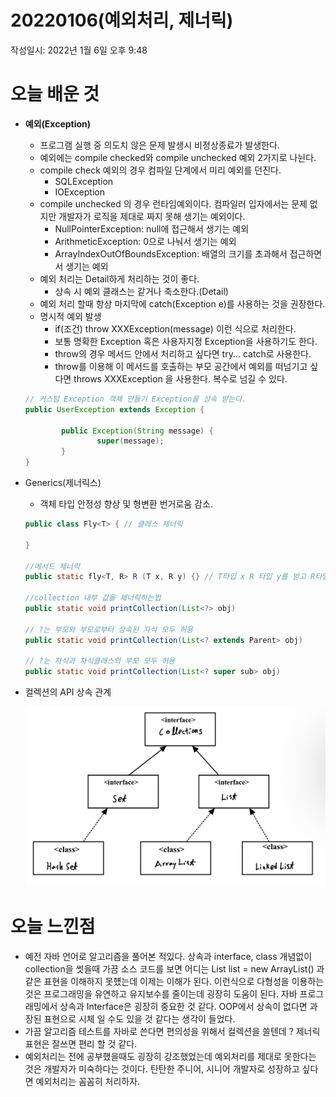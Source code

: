 # 20220106(예외처리, 제너릭)

작성일시: 2022년 1월 6일 오후 9:48

# 오늘 배운 것

- **예외(Exception)**
    - 프로그램 실행 중 의도치 않은 문제 발생시 비정상종료가 발생한다.
    - 예외에는 compile checked와 compile unchecked 예외 2가지로 나뉜다.
    - compile check 예외의 경우 컴파일 단계에서 미리 예외를 던진다.
        - SQLException
        - IOException
    - compile unchecked 의 경우 런타임예외이다. 컴파일러 입자에서는 문제 없지만 개발자가 로직을 제대로 짜지 못해 생기는 예외이다.
        - NullPointerException: null에 접근해서 생기는 예외
        - ArithmeticException: 0으로 나눠서 생기는 예외
        - ArrayIndexOutOfBoundsException: 배열의 크기를 초과해서 접근하면서 생기는 예외
    - 예외 처리는 Detail하게 처리하는 것이 좋다.
        - 상속 시 예외 클래스는 같거나 축소한다.(Detail)
    - 예외 처리 할때 항상 마지막에 catch(Exception e)를 사용하는 것을 권장한다.
    - 명시적 예외 발생
        - if(조건) throw XXXException(message) 이런 식으로 처리한다.
        - 보통 명확한 Exception 혹은 사용자지정 Exception을 사용하기도 한다.
        - throw의 경우 메서드 안에서 처리하고 싶다면 try... catch로 사용한다.
        - throw를 이용해 이 메서드를 호출하는 부모 공간에서 예외를 떠넘기고 싶다면 throws XXXException 을 사용한다. 복수로 넘길 수 있다.
    
    ```java
    // 커스텀 Exception 객체 만들기 Exception을 상속 받는다.
    public UserException extends Exception {
    		
    		public Exception(String message) {
    				super(message);
    		}
    }
    ```
    

- Generics(제너릭스)
    - 객체 타입 안정성 향상 및 형변환 번거로움 감소.
    
    ```java
    public class Fly<T> { // 클레스 제너릭
    
    }
    
    //메서드 제너릭
    public static fly<T, R> R (T x, R y) {} // T타입 x R 타입 y를 받고 R타입 객체를 리턴
    
    //collection 내부 값을 제너릭하는법
    public static void printCollection(List<?> obj)
    
    // ?는 부모와 부모로부터 상속된 자식 모두 허용
    public static void printCollection(List<? extends Parent> obj)
    
    // ?는 자식과 자식클래스의 부모 모두 허용
    public static void printCollection(List<? super sub> obj)
    ```
    
- 컬렉션의 API 상속 관계
    
    ![2AE98E74-B38D-4D3C-B035-BC316BC15C2B.jpeg](20220106(예외처리,제너릭)/2AE98E74-B38D-4D3C-B035-BC316BC15C2B.jpeg)
    

# 오늘 느낀점

- 예전 자바 언어로 알고리즘을 풀어본 적있다. 상속과 interface, class 개념없이 collection을 썻을때 가끔 소스 코드를 보면 어디는 List<String> list = new ArrayList<String>() 과 같은 표현을 이해하지 못헀는데 이제는 이해가 된다. 이런식으로 다형성을 이용하는 것은 프로그래밍을 유연하고 유지보수를 줄이는데 굉장히 도움이 된다. 자바 프로그래밍에서 상속과 Interface은 굉장히 중요한 것 같다. OOP에서 상속이 없다면 과장된 표현으로 시체 일 수도 있을 것 같다는 생각이 들었다.
- 가끔 알고리즘 테스트를 자바로 쓴다면 편의성을 위해서 컬렉션을 쓸텐데 ? 제너릭 표현은  잘쓰면 편리 할 것 같다.
- 예외처리는 전에 공부했을때도 굉장히 강조했었는데 예외처리를 제대로 못한다는 것은 개발자가 미숙하다는 것이다. 탄탄한 주니어, 시니어 개발자로 성장하고 싶다면 예외처리는 꼼꼼히 처리하자.
